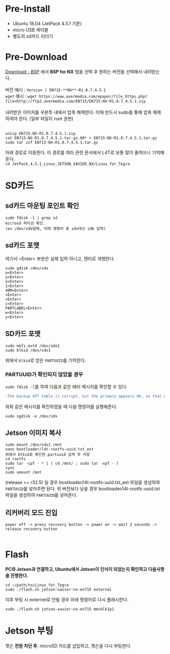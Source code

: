 # Pre-Install
* Ubuntu 18.04 (JetPack 4.5.1 기준)
* micro USB 케이블
* 별도의 sd카드 리더기

# Pre-Download
[Download - BSP](https://www.avermedia.com/professional/product-detail/EN715#download) 에서 **BSP for NX** 탭을 선택 후 원하는 버전을 선택해서 내려받는다.<br><br>
버전 예시 : ```Version | EN715-**NX**-R1.0.7.4.5.1```<br>
`wget` 예시 : ```wget https://www.avermedia.com/epaper/file_https.php?file=http://ftp2.avermedia.com/EN715/EN715-NX-R1.0.7.4.5.1.zip```
<br><br>
내려받은 이미지를 우분투 내에서 압축 해제한다. 이때 반드시 sudo를 통해 압축 해제 하여야 한다. (일부 파일이 root 권한)<br><br>

<pre><code>unzip EN715-NX-R1.0.7.4.5.1.zip
cat EN715-NX-R1.0.7.4.5.1.tar.gz.00* > EN715-NX-R1.0.7.4.5.1.tar.gz
sudo tar zxf EN715-NX-R1.0.7.4.5.1.tar.gz
</code></pre>

아래 경로로 이동한다. 이 경로를 여러 관련 문서에서 L4T로 보통 많이 줄여쓰니 기억해둔다.<br>
```cd JetPack_4.5.1_Linux_JETSON_XAVIER_NX/Linux_for_Tegra```

# SD카드
## sd카드 마운팅 포인트 확인
```
sudo fdisk -l | grep sd
microsd 파티션 확인.
(ex /dev/sdb일때, 아래 명령어 중 sdx대신 sdb 입력)
```

## sd카드 포맷
여기서 \<Enter\> 부분은 실제 입력 아니고, 엔터로 개행한다.<br>
```
sudo gdisk /dev/sdx
o<Enter>
y<Enter>
n<Enter>
1<Enter>
40M<Enter>
<Enter>
<Enter>
c<Enter>
PARTLABEL<Enter>
w<Enter>
y<Enter>
```


## SD카드 포멧
```
sudo mkfs.ext4 /dev/sdx1
sudo blkid /dev/sdx1
```
위에서 `blkid`로 얻은 `PARTUUID`를 기억한다.

### PARTUUID가 확인되지 않았을 경우
```sudo fdisk -l```를 하여 다음과 같은 에러 메시지를 확인할 수 있다.
```diff
-The backup GPT table is corrupt, but the primary appears OK, so that will be used.
```
위와 같은 메시지를 확인하였을 때 다음 명령어를 실행해준다.
```
sudo sgdisk -e /dev/sdx
```

## Jetson 이미지 복사
```
sudo mount /dev/sdx1 /mnt
nano bootloader/l4t-rootfs-uuid.txt_ext
위에서 blkid로 확인한 partuuid 입력 후 저장
cd rootfs
sudo tar -cpf - * | ( cd /mnt/ ; sudo tar -xpf - )
sync
sudo umount /mnt
```
(release >= r32.5) 일 경우 bootloader/l4t-rootfs-uuid.txt_ext 파일을 생성하여 ```PARTUUID```를 넣어주면 된다.
위 버전보다 낮을 경우 bootloader/l4t-rootfs-uuid.txt 파일을 생성하여 ```PARTUUID```를 넣어준다.

## 리커버리 모드 진입
`power off -> press recovery button -> power on -> wait 2 seconds -> release recovery button` <br><br>
  
# Flash
**PC와 Jetson과 연결하고, Ubuntu에서 Jetson이 인식이 되었는지 확인하고 다음사항을 진행한다.**
```
cd ~/path/to/Linux_for_Tegra
sudo ./flash.sh jetson-xavier-nx-en715 external
```

이후 부팅 시 externel로 안될 경우 아래 명령어로 다시 플래시한다.

```sudo ./flash.sh jetson-xavier-nx-en715 mmcblk1p1```

# Jetson 부팅
젯슨 **전원 차단 후**, microSD 카드를 삽입하고, 젯슨을 다시 부팅한다.
